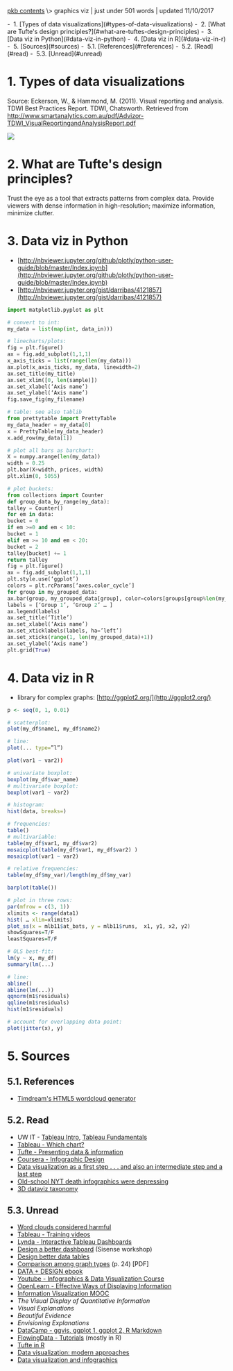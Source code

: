 <p class="path"><a href="../pkb.html">pkb contents</a> \> graphics viz | just under 501 words | updated 11/10/2017</p><div class="TOC">- &nbsp;1. [Types of data visualizations](#types-of-data-visualizations)
- &nbsp;2. [What are Tufte's design principles?](#what-are-tuftes-design-principles)
- &nbsp;3. [Data viz in Python](#data-viz-in-python)
- &nbsp;4. [Data viz in R](#data-viz-in-r)
- &nbsp;5. [Sources](#sources)
	- &nbsp;5.1. [References](#references)
	- &nbsp;5.2. [Read](#read)
	- &nbsp;5.3. [Unread](#unread)
</div>

# 1. Types of data visualizations

Source: Eckerson, W., & Hammond, M. (2011). Visual reporting and analysis. TDWI Best Practices Report. TDWI, Chatsworth. Retrieved from http://www.smartanalytics.com.au/pdf/Advizor-TDWI_VisualReportingandAnalysisReport.pdf

![](../ILLOS/viz-types.png)

# 2. What are Tufte's design principles?

Trust the eye as a tool that extracts patterns from complex data. Provide viewers with dense information in high-resolution; maximize information, minimize clutter.


# 3. Data viz in Python

- [http://nbviewer.jupyter.org/github/plotly/python-user-guide/blob/master/Index.ipynb](http://nbviewer.jupyter.org/github/plotly/python-user-guide/blob/master/Index.ipynb)
- [http://nbviewer.jupyter.org/gist/darribas/4121857](http://nbviewer.jupyter.org/gist/darribas/4121857)


```Python
import matplotlib.pyplot as plt

# convert to int: 
my_data = list(map(int, data_in)))

# linecharts/plots:
fig = plt.figure()
ax = fig.add_subplot(1,1,1)
x_axis_ticks = list(range(len(my_data)))
ax.plot(x_axis_ticks, my_data, linewidth=2)
ax.set_title(my_title)
ax.set_xlim([0, len(sample)])
ax.set_xlabel(‘Axis name’)
ax.set_ylabel(‘Axis name’)
fig.save_fig(my_filename)

# table: see also tablib
from prettytable import PrettyTable
my_data_header = my_data[0]
x = PrettyTable(my_data_header)
x.add_row(my_data[1])

# plot all bars as barchart:
X = numpy.arange(len(my_data))
width = 0.25
plt.bar(X+width, prices, width)
plt.xlim(0, 5055)

# plot buckets:
from collections import Counter
def group_data_by_range(my_data):
talley = Counter()
for em in data:
bucket = 0
if em >=0 and em < 10:
bucket = 1
elif em >= 10 and em < 20:
bucket = 2
talley[bucket] += 1
return talley
fig = plt.figure()
ax = fig.add_subplot(1,1,1)
plt.style.use(‘ggplot’)
colors = plt.rcParams[‘axes.color_cycle’]
for group in my_grouped_data:
ax.bar(group, my_grouped_data[group], color=colors[groups[group%len(my_grouped_data)])
labels = [‘Group 1’, ‘Group 2’ … ]
ax.legend(labels)
ax.set_title(‘Title’)
ax.set_xlabel(‘Axis name’)
ax.set_xticklabels(labels, ha=’left’)
ax.set_xticks(range(1, len(my_grouped_data)+1))
ax.set_ylabel(‘Axis name’)
plt.grid(True)
```


# 4. Data viz in R

- library for complex graphs: [http://ggplot2.org/](http://ggplot2.org/)

```R
p <- seq(0, 1, 0.01)

# scatterplot: 
plot(my_df$name1, my_df$name2)

# line: 
plot(... type=”l”)

plot(var1 ~ var2))

# univariate boxplot: 
boxplot(my_df$var_name)
# multivariate boxplot: 
boxplot(var1 ~ var2)

# histogram: 
hist(data, breaks=)

# frequencies: 
table()
# multivariable: 
table(my_df$var1, my_df$var2) 
mosaicplot(table(my_df$var1, my_df$var2) )
mosaicplot(var1 ~ var2)

# relative frequencies: 
table(my_df$my_var)/length(my_df$my_var)

barplot(table())

# plot in three rows: 
par(mfrow = c(3, 1))
xlimits <- range(data1)
hist( … xlim=xlimits)
plot_ss(x = mlb11$at_bats, y = mlb11$runs,  x1, y1, x2, y2)
showSquares=T/F
leastSquares=T/F

# OLS best-fit: 
lm(y ~ x, my_df)
summary(lm(...)

# line: 
abline()
abline(lm(...))
qqnorm(m1$residuals)
qqline(m1$residuals)
hist(m1$residuals)

# account for overlapping data point: 
plot(jitter(x), y)
```



# 5. Sources

## 5.1. References

- [Timdream's HTML5 wordcloud generator](https://timdream.org/wordcloud/)

## 5.2. Read

- UW IT - [Tableau Intro](http://itconnect.uw.edu/work/data/training/workshops/#TableauDesktopIntroduction), [Tableau Fundamentals](http://itconnect.uw.edu/work/data/training/workshops/#TableauDesktopFundamentals)
- [Tableau - Which chart?](https://drive.google.com/file/d/0B6XYyy1UbJ3XOVJxVTFJOURpVWc/view?usp=drive_web)
- [Tufte - Presenting data & information](https://www.edwardtufte.com/tufte/courses)
- [Coursera - Infographic Design](https://www.coursera.org/learn/infographic-design)
- [Data visualization as a first step . . . and also an intermediate step and a last step](http://andrewgelman.com/2009/05/25/data_visualizat_1/)
- [Old-school NYT death infographics were depressing](http://mentalfloss.com/article/61828/old-school-new-york-times-death-infographics-were-depressing)
- [3D dataviz taxonomy](http://www.datavizualization.com/blog/taxonomy-of-3d-dataviz)

## 5.3. Unread

- [Word clouds considered harmful](http://www.niemanlab.org/2011/10/word-clouds-considered-harmful/)
- [Tableau - Training videos](http://www.tableau.com/learn/training)
- [Lynda - Interactive Tableau Dashboards](https://www.lynda.com/Tableau-tutorials/Creating-Interactive-Dashboards-Tableau/417094-2.html)
- [Design a better dashboard](https://pages.sisense.com/dashboard-design-video.html) (Sisense workshop)
- [Design better data tables](https://medium.com/mission-log/design-better-data-tables-430a30a00d8c#.w1siia9bf)
- [Comparison among graph types](https://faculty.washington.edu/wijsman/GRAPHS3.pdf) (p. 24) [PDF]
- [DATA + DESIGN ebook](https://infoactive.co/data-design)
- [Youtube - Infographics & Data Visualization Course](https://www.youtube.com/watch?v=fZswD5RC1G8&list=PLa4VFIBUKrgLao-DalwedOCiq9RV6MPk9)
- [OpenLearn - Effective Ways of Displaying Information](http://www.open.edu/openlearn/science-maths-technology/computing-and-ict/information-and-communication-technologies/effective-ways-displaying-information/content-section-0)
- [Information Visualization MOOC](http://ivmooc.cns.iu.edu/index.html)
- _The Visual Display of Quantitative Information_
- _Visual Explanations_
- _Beautiful Evidence_
- _Envisioning Explanations_
- [DataCamp - ggvis, ggplot 1, ggplot 2, R Markdown](https://www.datacamp.com/courses/)
- [FlowingData - Tutorials](http://flowingdata.com/category/tutorials/) (mostly in R)
- [Tufte in R](http://motioninsocial.com/tufte/)
- [Data visualization: modern approaches](https://www.smashingmagazine.com/2007/08/data-visualization-modern-approaches/)
- [Data visualization and infographics](https://www.smashingmagazine.com/2008/01/monday-inspiration-data-visualization-and-infographics/)
